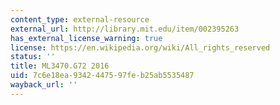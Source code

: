 ```yaml
---
content_type: external-resource
external_url: http://library.mit.edu/item/002395263
has_external_license_warning: true
license: https://en.wikipedia.org/wiki/All_rights_reserved
status: ''
title: ML3470.G72 2016
uid: 7c6e18ea-9342-4475-97fe-b25ab5535487
wayback_url: ''
---
```


